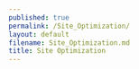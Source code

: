 ```yaml
---
published: true
permalink: /Site_Optimization/
layout: default
filename: Site_Optimization.md
title: Site Optimization
---
```



